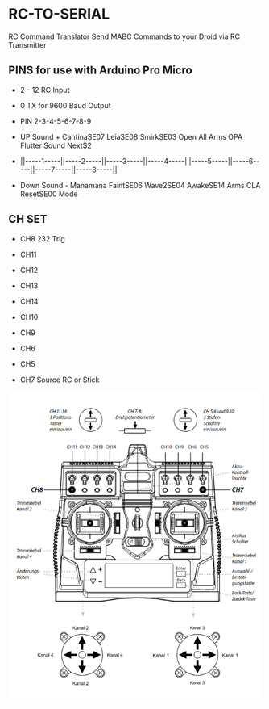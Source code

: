 # RC-TO-SERIAL
 RC Command Translator
 Send MABC Commands to your Droid via RC Transmitter
 
 
## PINS for use with Arduino Pro Micro
* 2 - 12  RC Input
* 0 TX for 9600 Baud Output
* PIN  2-3-4-5-6-7-8-9

* UP      Sound +    CantinaSE07    LeiaSE08    SmirkSE03       Open All      Arms OPA    Flutter     Sound Next$2
*    ||-----1-----||-----2-----||-----3-----||-----4-----|    |-----5-----||-----6-----||-----7-----||-----8-----||  
* Down    Sound -     Manamana     FaintSE06    Wave2SE04       AwakeSE14     Arms CLA     ResetSE00       Mode

## CH SET
* CH8   232 Trig

* CH11  
* CH12 
* CH13  
* CH14  

* CH10  
* CH9   
* CH6   
* CH5   

* CH7   Source RC or Stick 



![RC Carson Channels](carson-channels.png?raw=true "RC Setup")
